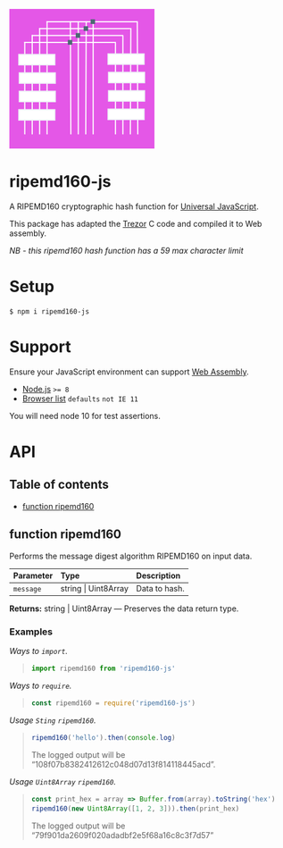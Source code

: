 ![RIPEMD1600 logo](https://raw.githubusercontent.com/pur3miish/ripemd160-js/main/static/ripemd-160.svg)

# ripemd160-js

A RIPEMD160 cryptographic hash function for [Universal JavaScript](https://en.wikipedia.org/wiki/Isomorphic_JavaScript).

This package has adapted the [Trezor](https://github.com/trezor/trezor-crypto/blob/master/ripemd160.c) C code and compiled it to Web assembly.


*NB - this ripemd160 hash function has a 59 max character limit*

# Setup

```shell
$ npm i ripemd160-js
```

# Support

Ensure your JavaScript environment can support [Web Assembly](https://caniuse.com/?search=web%20assembly).

- [Node.js](https://nodejs.org/en/) `>= 8`
- [Browser list](https://github.com/browserslist/browserslist) `defaults` `not IE 11`

You will need node 10 for test assertions.

# API

## Table of contents

- [function ripemd160](#function-ripemd160)

## function ripemd160

Performs the message digest algorithm RIPEMD160 on input data.

| Parameter | Type                 | Description   |
| :-------- | :------------------- | :------------ |
| `message` | string \| Uint8Array | Data to hash. |

**Returns:** string | Uint8Array — Preserves the data return type.

### Examples

_Ways to `import`._

> ```js
> import ripemd160 from 'ripemd160-js'
> ```

_Ways to `require`._

> ```js
> const ripemd160 = require('ripemd160-js')
> ```

_Usage `Sting` `ripemd160`._

> ```js
> ripemd160('hello').then(console.log)
> ```
>
> The logged output will be “108f07b8382412612c048d07d13f814118445acd”.

_Usage `Uint8Array` `ripemd160`._

> ```js
> const print_hex = array => Buffer.from(array).toString('hex')
> ripemd160(new Uint8Array([1, 2, 3])).then(print_hex)
> ```
>
> The logged output will be “79f901da2609f020adadbf2e5f68a16c8c3f7d57”
